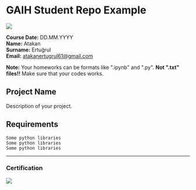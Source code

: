 # GAIH Student Repo Example
![](img/newlogo.png)

**Course Date:** DD.MM.YYYY  
**Name:** Atakan    
**Surname:** Ertuğrul  
**Email:** atakanertugrul61@gmail.com 

**Note:** Your homeworks can be formats like ".ipynb" and ".py". **Not ".txt" files!!** Make sure that your codes works.  

## Project Name
Description of your project.

## Requirements
```
Some python libraries
Some python libraries
Some python libraries
```
---

### Certification
![](img/TopLearnerCertificate.png)

